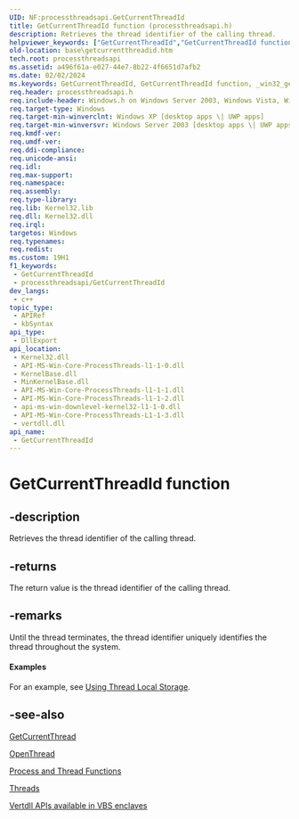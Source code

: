 ```yaml
---
UID: NF:processthreadsapi.GetCurrentThreadId
title: GetCurrentThreadId function (processthreadsapi.h)
description: Retrieves the thread identifier of the calling thread.
helpviewer_keywords: ["GetCurrentThreadId","GetCurrentThreadId function","_win32_getcurrentthreadid","base.getcurrentthreadid","processthreadsapi/GetCurrentThreadId","winbase/GetCurrentThreadId"]
old-location: base\getcurrentthreadid.htm
tech.root: processthreadsapi
ms.assetid: a496f61a-e027-44e7-8b22-4f6651d7afb2
ms.date: 02/02/2024
ms.keywords: GetCurrentThreadId, GetCurrentThreadId function, _win32_getcurrentthreadid, base.getcurrentthreadid, processthreadsapi/GetCurrentThreadId, winbase/GetCurrentThreadId
req.header: processthreadsapi.h
req.include-header: Windows.h on Windows Server 2003, Windows Vista, Windows 7, Windows Server 2008  Windows Server 2008 R2
req.target-type: Windows
req.target-min-winverclnt: Windows XP [desktop apps \| UWP apps]
req.target-min-winversvr: Windows Server 2003 [desktop apps \| UWP apps]
req.kmdf-ver: 
req.umdf-ver: 
req.ddi-compliance: 
req.unicode-ansi: 
req.idl: 
req.max-support: 
req.namespace: 
req.assembly: 
req.type-library: 
req.lib: Kernel32.lib
req.dll: Kernel32.dll
req.irql: 
targetos: Windows
req.typenames: 
req.redist: 
ms.custom: 19H1
f1_keywords:
 - GetCurrentThreadId
 - processthreadsapi/GetCurrentThreadId
dev_langs:
 - c++
topic_type:
 - APIRef
 - kbSyntax
api_type:
 - DllExport
api_location:
 - Kernel32.dll
 - API-MS-Win-Core-ProcessThreads-l1-1-0.dll
 - KernelBase.dll
 - MinKernelBase.dll
 - API-MS-Win-Core-ProcessThreads-l1-1-1.dll
 - API-MS-Win-Core-ProcessThreads-l1-1-2.dll
 - api-ms-win-downlevel-kernel32-l1-1-0.dll
 - API-MS-Win-Core-ProcessThreads-L1-1-3.dll
 - vertdll.dll
api_name:
 - GetCurrentThreadId
---
```


# GetCurrentThreadId function

## -description

Retrieves the thread identifier of the calling thread.

## -returns

The return value is the thread identifier of the calling thread.

## -remarks

Until the thread terminates, the thread identifier uniquely identifies the thread throughout the system.

#### Examples

For an example, see <a href="/windows/win32/ProcThread/using-thread-local-storage">Using Thread Local Storage</a>.

## -see-also

[GetCurrentThread](nf-processthreadsapi-getcurrentthread.md)

[OpenThread](nf-processthreadsapi-openthread.md)

[Process and Thread Functions](/windows/win32/ProcThread/process-and-thread-functions)

[Threads](/windows/win32/ProcThread/multiple-threads)

[Vertdll APIs available in VBS enclaves](/windows/win32/trusted-execution/enclaves-available-in-vertdll)
